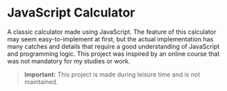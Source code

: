 # JavaScript Calculator

A classic calculator made using JavaScript.
The feature of this calculator may seem easy-to-implement at first, but the actual implementation has many catches and details that require a good understanding of JavaScript and programming logic.
This project was inspired by an online course that was not mandatory for my studies or work.

> **Important:** This project is made during leisure time and is not maintained.
